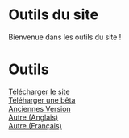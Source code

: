 # Outils du site
Bienvenue dans les outils du site !
# Outils
[Télécharger le site](Lastest.zip)<br>
[Téléharger une bêta](Beta/)<br>
[Anciennes Version](Older/)<br>
[Autre (Anglais)](https://github.com/EcologicCode/EcologicCode.github.io/commits/main)<br>
[Autre (Français)](https://github-com.translate.goog/EcologicCode/EcologicCode.github.io/commits/main?_x_tr_sl=auto&_x_tr_tl=fr&_x_tr_hl=fr&_x_tr_pto=wapp)
